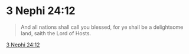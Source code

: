 # 3 Nephi 24:12

> And all nations shall call you blessed, for ye shall be a delightsome land, saith the Lord of Hosts.

[3 Nephi 24:12](https://www.churchofjesuschrist.org/study/scriptures/bofm/3-ne/24?lang=eng&id=p12#p12)


